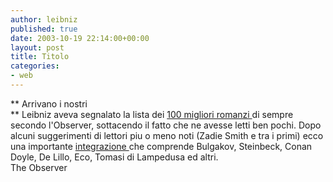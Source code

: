 ```yaml
---
author: leibniz
published: true
date: 2003-10-19 22:14:00+00:00
layout: post
title: Titolo
categories:
- web
---
```


 ** Arrivano i nostri   
** Leibniz aveva segnalato la lista dei  [ 100 migliori romanzi ](http://observer.guardian.co.uk/review/story/0,6903,1061037,00.html)di sempre secondo l'Observer, sottacendo il fatto che ne avesse letti ben pochi. Dopo alcuni suggerimenti di lettori piu o meno noti (Zadie Smith e tra i primi) ecco una importante  [ integrazione ](http://observer.guardian.co.uk/review/story/0,6903,1065909,00.html)che comprende Bulgakov, Steinbeck, Conan Doyle, De Lillo, Eco, Tomasi di Lampedusa ed altri.   
  The Observer

